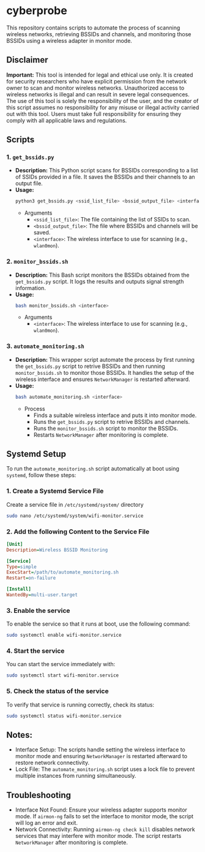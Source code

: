# cyberprobe

This repository contains scripts to automate the process of scanning wireless networks, retrieving BSSIDs and channels, and monitoring those BSSIDs using a wireless adapter in monitor mode.

## Disclaimer

**Important:** This tool is intended for legal and ethical use only. It is created for security researchers who have explicit permission from the network owner to scan and monitor wireless networks. Unauthorized access to wireless networks is illegal and can result in severe legal consequences. The use of this tool is solely the responsibility of the user, and the creator of this script assumes no responsibility for any misuse or illegal activity carried out with this tool. Users must take full responsibility for ensuring they comply with all applicable laws and regulations.

## Scripts

### 1. `get_bssids.py`

- **Description:** This Python script scans for BSSIDs corresponding to a list of SSIDs provided in a file. It saves the BSSIDs and their channels to an output file.
- **Usage:**
  ```bash
  python3 get_bssids.py <ssid_list_file> <bssid_output_file> <interface>
  ```
  * Arguments
    * `<ssid_list_file>`: The file containing the list of SSIDs to scan.
    * `<bssid_output_file>`: The file where BSSIDs and channels will be saved.
    * `<interface>`: The wireless interface to use for scanning (e.g., `wlan0mon`).

### 2. `monitor_bssids.sh`

- **Description:** This Bash script monitors the BSSIDs obtained from the `get_bssids.py` script. It logs the results and outputs signal strength information.
- **Usage:**
  ```bash
  bash monitor_bssids.sh <interface>
  ```
  * Arguments
    * `<interface>`: The wireless interface to use for scanning (e.g., `wlan0mon`).

### 3. `automate_monitoring.sh`

- **Description:** This wrapper script automate the process by first running the `get_bssids.py` script to retrive BSSIDs and then running `monitor_bssids.sh` to monitor those BSSIDs. It handles the setup of the wireless interface and ensures `NetworkManager` is restarted afterward.
- **Usage:**
  ```bash
  bash automate_monitoring.sh <interface>
  ```
  * Process
    * Finds a suitable wireless interface and puts it into monitor mode.
    * Runs the `get_bssids.py` script to retrive BSSIDs and channels.
    * Runs the `monitor_bssids.sh` script to monitor the BSSIDs.
    * Restarts `NetworkManager` after monitoring is complete.

## Systemd Setup
To run the `automate_monitoring.sh` script automatically at boot using `systemd`, follow these steps:

### 1. Create a Systemd Service File
Create a service file in `/etc/systemd/system/` directory

```bash
sudo nano /etc/systemd/system/wifi-monitor.service
```

### 2. Add the following Content to the Service File

```ini
[Unit]
Description=Wireless BSSID Monitoring

[Service]
Type=simple
ExecStart=/path/to/automate_monitoring.sh
Restart=on-failure

[Install]
WantedBy=multi-user.target
```

### 3. Enable the service
To enable the service so that it runs at boot, use the following command:

```bash
sudo systemctl enable wifi-monitor.service
```

### 4. Start the service

You can start the service immediately with:

```bash
sudo systemctl start wifi-monitor.service
```

### 5. Check the status of the service
To verify that service is running correctly, check its status:

```bash
sudo systemctl status wifi-monitor.service
```

## Notes:
* Interface Setup: The scripts handle setting the wireless interface to monitor mode and ensuring `NetworkManager` is restarted afterward to restore network connectivity.
* Lock File: The `automate_monitoring.sh` script uses a lock file to prevent multiple instances from running simultaneously.

## Troubleshooting
* Interface Not Found: Ensure your wireless adapter supports monitor mode. If `airmon-ng` fails to set the interface to monitor mode, the script will log an error and exit.
* Network Connectivity: Running `airmon-ng check kill` disables network services that may interfere with monitor mode. The script restarts `NetworkManager` after monitoring is complete.
